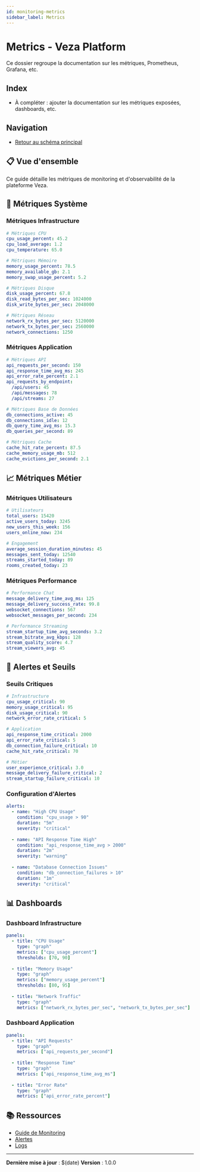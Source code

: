 ```yaml
---
id: monitoring-metrics
sidebar_label: Metrics
---
```


# Metrics - Veza Platform

Ce dossier regroupe la documentation sur les métriques, Prometheus, Grafana, etc.

## Index
- À compléter : ajouter la documentation sur les métriques exposées, dashboards, etc.

## Navigation
- [Retour au schéma principal](../../diagrams/architecture-overview.md)

## 📋 Vue d'ensemble

Ce guide détaille les métriques de monitoring et d'observabilité de la plateforme Veza.

## 🎯 Métriques Système

### Métriques Infrastructure
```yaml
# Métriques CPU
cpu_usage_percent: 45.2
cpu_load_average: 1.2
cpu_temperature: 65.0

# Métriques Mémoire
memory_usage_percent: 78.5
memory_available_gb: 2.1
memory_swap_usage_percent: 5.2

# Métriques Disque
disk_usage_percent: 67.8
disk_read_bytes_per_sec: 1024000
disk_write_bytes_per_sec: 2048000

# Métriques Réseau
network_rx_bytes_per_sec: 5120000
network_tx_bytes_per_sec: 2560000
network_connections: 1250
```

### Métriques Application
```yaml
# Métriques API
api_requests_per_second: 150
api_response_time_avg_ms: 245
api_error_rate_percent: 2.1
api_requests_by_endpoint:
  /api/users: 45
  /api/messages: 78
  /api/streams: 27

# Métriques Base de Données
db_connections_active: 45
db_connections_idle: 12
db_query_time_avg_ms: 15.3
db_queries_per_second: 89

# Métriques Cache
cache_hit_rate_percent: 87.5
cache_memory_usage_mb: 512
cache_evictions_per_second: 2.1
```

## 📈 Métriques Métier

### Métriques Utilisateurs
```yaml
# Utilisateurs
total_users: 15420
active_users_today: 3245
new_users_this_week: 156
users_online_now: 234

# Engagement
average_session_duration_minutes: 45
messages_sent_today: 12540
streams_started_today: 89
rooms_created_today: 23
```

### Métriques Performance
```yaml
# Performance Chat
message_delivery_time_avg_ms: 125
message_delivery_success_rate: 99.8
websocket_connections: 567
websocket_messages_per_second: 234

# Performance Streaming
stream_startup_time_avg_seconds: 3.2
stream_bitrate_avg_kbps: 128
stream_quality_score: 4.7
stream_viewers_avg: 45
```

## 🚨 Alertes et Seuils

### Seuils Critiques
```yaml
# Infrastructure
cpu_usage_critical: 90
memory_usage_critical: 95
disk_usage_critical: 90
network_error_rate_critical: 5

# Application
api_response_time_critical: 2000
api_error_rate_critical: 5
db_connection_failure_critical: 10
cache_hit_rate_critical: 70

# Métier
user_experience_critical: 3.0
message_delivery_failure_critical: 2
stream_startup_failure_critical: 10
```

### Configuration d'Alertes
```yaml
alerts:
  - name: "High CPU Usage"
    condition: "cpu_usage > 90"
    duration: "5m"
    severity: "critical"
    
  - name: "API Response Time High"
    condition: "api_response_time_avg > 2000"
    duration: "2m"
    severity: "warning"
    
  - name: "Database Connection Issues"
    condition: "db_connection_failures > 10"
    duration: "1m"
    severity: "critical"
```

## 📊 Dashboards

### Dashboard Infrastructure
```yaml
panels:
  - title: "CPU Usage"
    type: "graph"
    metrics: ["cpu_usage_percent"]
    thresholds: [70, 90]
    
  - title: "Memory Usage"
    type: "graph"
    metrics: ["memory_usage_percent"]
    thresholds: [80, 95]
    
  - title: "Network Traffic"
    type: "graph"
    metrics: ["network_rx_bytes_per_sec", "network_tx_bytes_per_sec"]
```

### Dashboard Application
```yaml
panels:
  - title: "API Requests"
    type: "graph"
    metrics: ["api_requests_per_second"]
    
  - title: "Response Time"
    type: "graph"
    metrics: ["api_response_time_avg_ms"]
    
  - title: "Error Rate"
    type: "graph"
    metrics: ["api_error_rate_percent"]
```

## 📚 Ressources

- [Guide de Monitoring](../README.md)
- [Alertes](../alerts/README.md)
- [Logs](../logs/README.md)

---

**Dernière mise à jour** : $(date)
**Version** : 1.0.0 